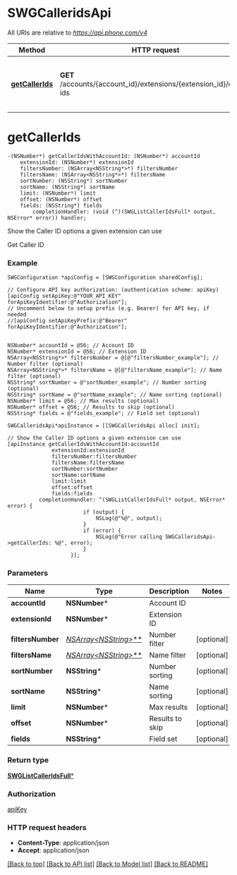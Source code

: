 # SWGCalleridsApi

All URIs are relative to *https://api.phone.com/v4*

Method | HTTP request | Description
------------- | ------------- | -------------
[**getCallerIds**](SWGCalleridsApi.md#getcallerids) | **GET** /accounts/{account_id}/extensions/{extension_id}/caller-ids | Show the Caller ID options a given extension can use


# **getCallerIds**
```objc
-(NSNumber*) getCallerIdsWithAccountId: (NSNumber*) accountId
    extensionId: (NSNumber*) extensionId
    filtersNumber: (NSArray<NSString*>*) filtersNumber
    filtersName: (NSArray<NSString*>*) filtersName
    sortNumber: (NSString*) sortNumber
    sortName: (NSString*) sortName
    limit: (NSNumber*) limit
    offset: (NSNumber*) offset
    fields: (NSString*) fields
        completionHandler: (void (^)(SWGListCallerIdsFull* output, NSError* error)) handler;
```

Show the Caller ID options a given extension can use

Get Caller ID

### Example 
```objc
SWGConfiguration *apiConfig = [SWGConfiguration sharedConfig];

// Configure API key authorization: (authentication scheme: apiKey)
[apiConfig setApiKey:@"YOUR_API_KEY" forApiKeyIdentifier:@"Authorization"];
// Uncomment below to setup prefix (e.g. Bearer) for API key, if needed
//[apiConfig setApiKeyPrefix:@"Bearer" forApiKeyIdentifier:@"Authorization"];


NSNumber* accountId = @56; // Account ID
NSNumber* extensionId = @56; // Extension ID
NSArray<NSString*>* filtersNumber = @[@"filtersNumber_example"]; // Number filter (optional)
NSArray<NSString*>* filtersName = @[@"filtersName_example"]; // Name filter (optional)
NSString* sortNumber = @"sortNumber_example"; // Number sorting (optional)
NSString* sortName = @"sortName_example"; // Name sorting (optional)
NSNumber* limit = @56; // Max results (optional)
NSNumber* offset = @56; // Results to skip (optional)
NSString* fields = @"fields_example"; // Field set (optional)

SWGCalleridsApi*apiInstance = [[SWGCalleridsApi alloc] init];

// Show the Caller ID options a given extension can use
[apiInstance getCallerIdsWithAccountId:accountId
              extensionId:extensionId
              filtersNumber:filtersNumber
              filtersName:filtersName
              sortNumber:sortNumber
              sortName:sortName
              limit:limit
              offset:offset
              fields:fields
          completionHandler: ^(SWGListCallerIdsFull* output, NSError* error) {
                        if (output) {
                            NSLog(@"%@", output);
                        }
                        if (error) {
                            NSLog(@"Error calling SWGCalleridsApi->getCallerIds: %@", error);
                        }
                    }];
```

### Parameters

Name | Type | Description  | Notes
------------- | ------------- | ------------- | -------------
 **accountId** | **NSNumber***| Account ID | 
 **extensionId** | **NSNumber***| Extension ID | 
 **filtersNumber** | [**NSArray&lt;NSString*&gt;***](NSString*.md)| Number filter | [optional] 
 **filtersName** | [**NSArray&lt;NSString*&gt;***](NSString*.md)| Name filter | [optional] 
 **sortNumber** | **NSString***| Number sorting | [optional] 
 **sortName** | **NSString***| Name sorting | [optional] 
 **limit** | **NSNumber***| Max results | [optional] 
 **offset** | **NSNumber***| Results to skip | [optional] 
 **fields** | **NSString***| Field set | [optional] 

### Return type

[**SWGListCallerIdsFull***](SWGListCallerIdsFull.md)

### Authorization

[apiKey](../README.md#apiKey)

### HTTP request headers

 - **Content-Type**: application/json
 - **Accept**: application/json

[[Back to top]](#) [[Back to API list]](../README.md#documentation-for-api-endpoints) [[Back to Model list]](../README.md#documentation-for-models) [[Back to README]](../README.md)

